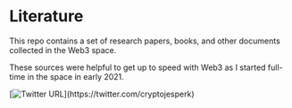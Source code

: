 # Literature

This repo contains a set of research papers, books, and other documents collected in the Web3 space.

These sources were helpful to get up to speed with Web3 as I started full-time in the space in early 2021.

[![Twitter URL](https://img.shields.io/twitter/url/https/twitter.com/bukotsunikki.svg?style=social&label=Follow%20%40me%20%40on%20%40Twitter!)](https://twitter.com/cryptojesperk)
